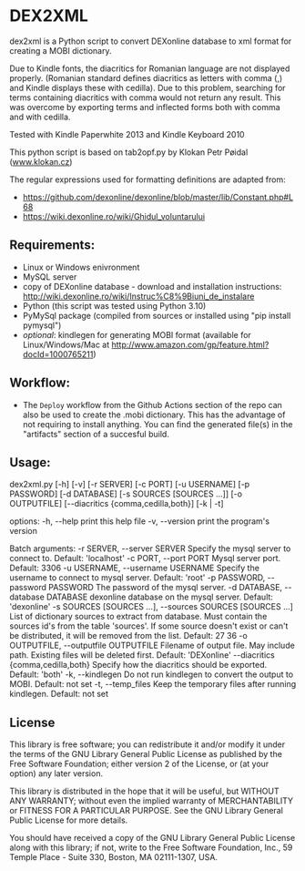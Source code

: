 DEX2XML
=======

dex2xml is a Python script to convert DEXonline database to xml format for creating a MOBI dictionary.

Due to Kindle fonts, the diacritics for Romanian language are not displayed properly. (Romanian standard defines diacritics as letters with comma (,) and Kindle displays these with cedilla). Due to this problem, searching for terms containing diacritics with comma would not return any result. This was overcome by exporting terms and inflected forms both with comma and with cedilla.

Tested with Kindle Paperwhite 2013 and Kindle Keyboard 2010

This python script is based on tab2opf.py by Klokan Petr Pøidal (www.klokan.cz)

The regular expressions used for formatting definitions are adapted from:
- https://github.com/dexonline/dexonline/blob/master/lib/Constant.php#L68
- https://wiki.dexonline.ro/wiki/Ghidul_voluntarului

Requirements:
-------------
* Linux or Windows enivronment
* MySQL server
* copy of DEXonline database - download and installation instructions: http://wiki.dexonline.ro/wiki/Instruc%C8%9Biuni_de_instalare
* Python (this script was tested using Python 3.10)
* PyMySql package (compiled from sources or installed using "pip install pymysql")
* _optional_: kindlegen for generating MOBI format (available for Linux/Windows/Mac at http://www.amazon.com/gp/feature.html?docId=1000765211)

Workflow:
---------
* The `Deploy` workflow from the Github Actions section of the repo can also be used to create the .mobi dictionary. This has the advantage of not requiring to install anything. You can find the generated file(s) in the "artifacts" section of a succesful build.

Usage:
------
dex2xml.py [-h] [-v] [-r SERVER] [-c PORT] [-u USERNAME] [-p PASSWORD]
                  [-d DATABASE] [-s SOURCES [SOURCES ...]] [-o OUTPUTFILE]
                  [--diacritics {comma,cedilla,both}] [-k | -t]

options:
  -h, --help            print this help file
  -v, --version         print the program's version

Batch arguments:
  -r SERVER, --server SERVER
                        Specify the mysql server to connect to.
                        Default: 'localhost'
  -c PORT, --port PORT  Mysql server port.
                        Default: 3306
  -u USERNAME, --username USERNAME
                        Specify the username to connect to mysql server.
                        Default: 'root'
  -p PASSWORD, --password PASSWORD
                        The password of the mysql server.
  -d DATABASE, --database DATABASE
                        dexonline database on the mysql server.
                        Default: 'dexonline'
  -s SOURCES [SOURCES ...], --sources SOURCES [SOURCES ...]
                        List of dictionary sources to extract from database.
                        Must contain the sources id's from the table 'sources'.
                        If some source doesn't exist or can't be distributed, it will be removed from the list.
                        Default: 27 36
  -o OUTPUTFILE, --outputfile OUTPUTFILE
                        Filename of output file.
                        May include path.
                        Existing files will be deleted first.
                        Default: 'DEXonline'
  --diacritics {comma,cedilla,both}
                        Specify how the diacritics should be exported.
                        Default: 'both'
  -k, --kindlegen       Do not run kindlegen to convert the output to MOBI.
                        Default: not set
  -t, --temp_files      Keep the temporary files after running kindlegen.
                        Default: not set

License
-------
This library is free software; you can redistribute it and/or
modify it under the terms of the GNU Library General Public
License as published by the Free Software Foundation; either
version 2 of the License, or (at your option) any later version.

This library is distributed in the hope that it will be useful,
but WITHOUT ANY WARRANTY; without even the implied warranty of
MERCHANTABILITY or FITNESS FOR A PARTICULAR PURPOSE.  See the GNU
Library General Public License for more details.

You should have received a copy of the GNU Library General Public
License along with this library; if not, write to the
Free Software Foundation, Inc., 59 Temple Place - Suite 330,
Boston, MA 02111-1307, USA.

